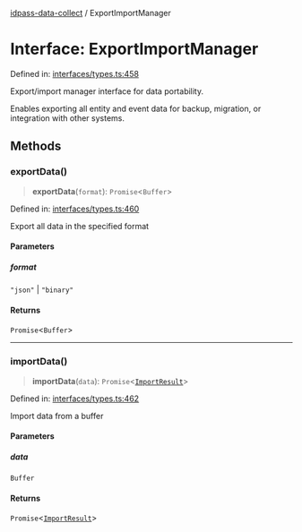 [idpass-data-collect](../index.md) / ExportImportManager

# Interface: ExportImportManager

Defined in: [interfaces/types.ts:458](https://github.com/idpass/idpass-data-collect/blob/main/packages/datacollect/src/interfaces/types.ts#L458)

Export/import manager interface for data portability.

Enables exporting all entity and event data for backup, migration,
or integration with other systems.

## Methods

### exportData()

> **exportData**(`format`): `Promise`\<`Buffer`\>

Defined in: [interfaces/types.ts:460](https://github.com/idpass/idpass-data-collect/blob/main/packages/datacollect/src/interfaces/types.ts#L460)

Export all data in the specified format

#### Parameters

##### format

`"json"` | `"binary"`

#### Returns

`Promise`\<`Buffer`\>

***

### importData()

> **importData**(`data`): `Promise`\<[`ImportResult`](../type-aliases/ImportResult.md)\>

Defined in: [interfaces/types.ts:462](https://github.com/idpass/idpass-data-collect/blob/main/packages/datacollect/src/interfaces/types.ts#L462)

Import data from a buffer

#### Parameters

##### data

`Buffer`

#### Returns

`Promise`\<[`ImportResult`](../type-aliases/ImportResult.md)\>
